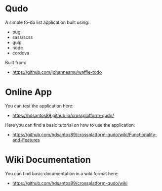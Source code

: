 # Qudo
A simple to-do list application built using:
* pug
* sass/scss
* gulp
* node
* cordova

Built from:
* https://github.com/johannesmu/waffle-todo

# Online App
You can test the application here: 
* https://hdsantos89.github.io/crossplatform-qudo/

Here you can find a basic tutorial on how to use the application:
* https://github.com/hdsantos89/crossplatform-qudo/wiki/Functionality-and-Features

# Wiki Documentation
You can find basic documentation in a wiki format here: 
* https://github.com/hdsantos89/crossplatform-qudo/wiki
